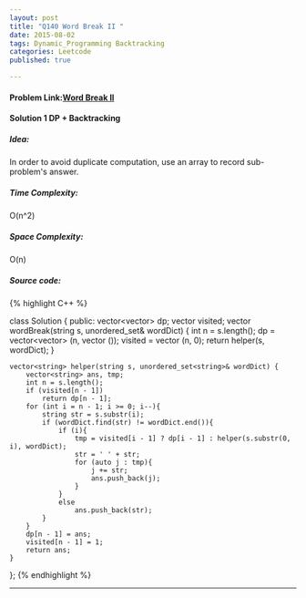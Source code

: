 ```yaml
---
layout: post
title: "Q140 Word Break II "
date: 2015-08-02
tags: Dynamic_Programming Backtracking
categories: Leetcode
published: true

---
```

#### Problem Link:[Word Break II ](https://leetcode.com/problems/word-break-ii/) 

#### Solution 1 DP + Backtracking

##### Idea:

In order to avoid duplicate computation, use an array to record sub-problem's answer. 

##### Time Complexity:

O(n^2)

##### Space Complexity:

O(n)

##### Source code:
{% highlight C++ %}

class Solution {
public:
    vector<vector<string>> dp;
    vector<int> visited;
    vector<string> wordBreak(string s, unordered_set<string>& wordDict) {
        int n = s.length();
        dp = vector<vector<string>> (n, vector<string> ());
        visited = vector<int> (n, 0);
        return helper(s, wordDict);
    }
    
    vector<string> helper(string s, unordered_set<string>& wordDict) {
        vector<string> ans, tmp;
        int n = s.length();
        if (visited[n - 1])
            return dp[n - 1];
        for (int i = n - 1; i >= 0; i--){
            string str = s.substr(i);
            if (wordDict.find(str) != wordDict.end()){
                if (i){
                    tmp = visited[i - 1] ? dp[i - 1] : helper(s.substr(0, i), wordDict);
                    str = ' ' + str;
                    for (auto j : tmp){
                        j += str;
                        ans.push_back(j);
                    }
                }
                else 
                    ans.push_back(str);
            }
        }
        dp[n - 1] = ans;
        visited[n - 1] = 1;
        return ans;
    }
};
{% endhighlight %}


---

